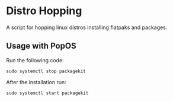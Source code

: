 # Distro Hopping
A script for hopping linux distros installing flatpaks and packages.

## Usage with PopOS
Run the following code:
```szh
sudo systemctl stop packagekit
```
After the installation run:
```szh
sudo systemctl start packagekit
```
